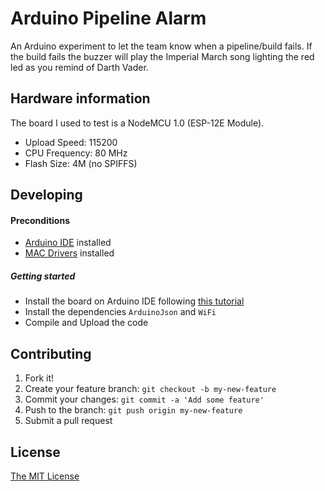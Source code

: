 # Arduino Pipeline Alarm
An Arduino experiment to let the team know when a pipeline/build fails. If the build fails the buzzer will play the Imperial March song lighting the red led as you remind of Darth Vader.

## Hardware information
The board I used to test is a NodeMCU 1.0 (ESP-12E Module).
- Upload Speed: 115200
- CPU Frequency: 80 MHz
- Flash Size: 4M (no SPIFFS)

## Developing

#### Preconditions
- [Arduino IDE](https://www.arduino.cc/en/Main/Software) installed
- [MAC Drivers](https://github.com/adrianmihalko/ch340g-ch34g-ch34x-mac-os-x-driver) installed

##### Getting started
- Install the board on Arduino IDE following [this tutorial](https://randomnerdtutorials.com/how-to-install-esp8266-board-arduino-ide/)
- Install the dependencies `ArduinoJson` and `WiFi`
- Compile and Upload the code

## Contributing

1. Fork it!
2. Create your feature branch: `git checkout -b my-new-feature`
3. Commit your changes: `git commit -a 'Add some feature'`
4. Push to the branch: `git push origin my-new-feature`
5. Submit a pull request


## License

<a href="http://opensource.org/licenses/MIT" target="_blank">The MIT License</a>